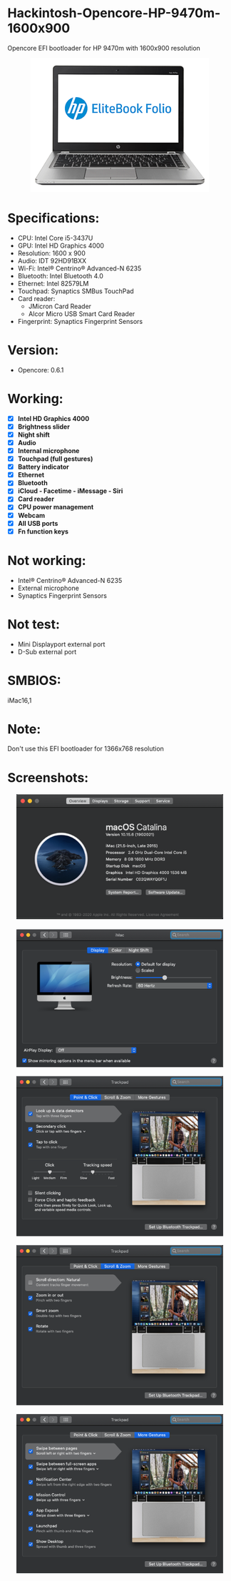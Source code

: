 # Hackintosh-Opencore-HP-9470m-1600x900
Opencore EFI bootloader for HP 9470m with 1600x900 resolution

<p align="center">
  <img width="400" height="300" src="/img/HP_9470m.png">
</p>

# Specifications:
* CPU: Intel Core i5-3437U
* GPU: Intel HD Graphics 4000
* Resolution: 1600 x 900
* Audio: IDT 92HD91BXX
* Wi-Fi: Intel® Centrino® Advanced-N 6235
* Bluetooth: Intel Bluetooth 4.0
* Ethernet: Intel 82579LM
* Touchpad: Synaptics SMBus TouchPad
* Card reader:
  - JMicron Card Reader
  - Alcor Micro USB Smart Card Reader
* Fingerprint: Synaptics Fingerprint Sensors

# Version: 
* Opencore: 0.6.1

# Working:
- [x] **Intel HD Graphics 4000**
- [x] **Brightness slider**
- [x] **Night shift**
- [x] **Audio**
- [x] **Internal microphone**
- [x] **Touchpad (full gestures)**
- [x] **Battery indicator**
- [x] **Ethernet**
- [x] **Bluetooth**
- [x] **iCloud - Facetime - iMessage - Siri**
- [x] **Card reader**
- [x] **CPU power management**
- [x] **Webcam**
- [x] **All USB ports**
- [x] **Fn function keys**

# Not working:
* Intel® Centrino® Advanced-N 6235
* External microphone
* Synaptics Fingerprint Sensors

# Not test:
* Mini Displayport external port
* D-Sub external port

# SMBIOS:
iMac16,1
 
# Note:
Don't use this EFI bootloader for 1366x768 resolution

# Screenshots:
<p align="center" style="margin:20px">
  <img src="/img/Properties.png" alt="System Information">
</p>
<p align="center" style="margin:20px">
  <img align="center" src="/img/Backlight.png">
</p>
<p align="center" style="margin:20px">
  <img align="center" src="/img/Touchpad_1.png">
</p>
<p align="center" style="margin:20px">
  <img align="center" src="/img/Touchpad_2.png">
</p>
<p align="center" style="margin:20px">
  <img align="center" src="/img/Touchpad_3.png">
</p>

